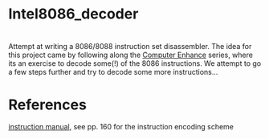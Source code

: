 # Intel8086_decoder

#
Attempt at writing a 8086/8088 instruction set disassembler. The idea for this project came by following along the [Computer Enhance](https://www.computerenhance.com/) series, where its an exercise
to decode some(!) of the 8086 instructions. We attempt to go a few steps further and try to decode some more instructions...

# References
[instruction manual](https://edge.edx.org/c4x/BITSPilani/EEE231/asset/8086_family_Users_Manual_1_.pdf), see pp. 160 for the instruction encoding scheme
